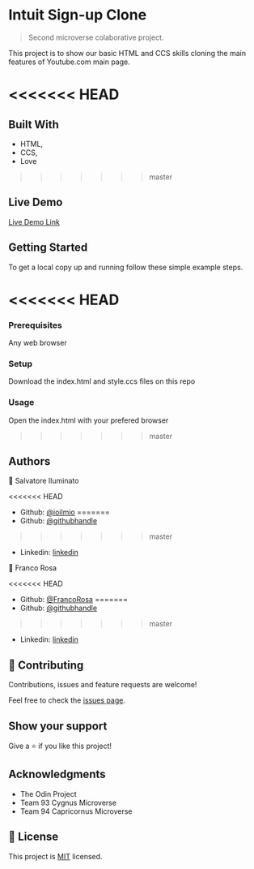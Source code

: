 # Intuit Sign-up Clone

> Second microverse colaborative project.


This project is to show our basic HTML and CCS skills cloning the main features of Youtube.com main page.

<<<<<<< HEAD
=======
## Built With

- HTML,
- CCS,
- Love

>>>>>>> master
## Live Demo

[Live Demo Link](https://raw.githack.com/ioilmio/form/sign-up/index.html)


## Getting Started

To get a local copy up and running follow these simple example steps.

<<<<<<< HEAD
=======
### Prerequisites
Any web browser

### Setup
Download the index.html and style.ccs files on this repo

### Usage
Open the index.html with your prefered browser

>>>>>>> master

## Authors

👤 Salvatore Iluminato

<<<<<<< HEAD
- Github: [@ioilmio](https://github.com/ioilmio)
=======
- Github: [@githubhandle](https://github.com/ioilmio)
>>>>>>> master
- Linkedin: [linkedin](https://www.linkedin.com/in/illuminato-salvatore)

👤 Franco Rosa

<<<<<<< HEAD
- Github: [@FrancoRosa](https://github.com/FrancoRosa)
=======
- Github: [@githubhandle](https://github.com/FrancoRosa)
>>>>>>> master
- Linkedin: [linkedin](https://www.linkedin.com/in/franco-rosa-79972119b)

## 🤝 Contributing

Contributions, issues and feature requests are welcome!

Feel free to check the [issues page](issues/).

## Show your support

Give a ⭐️ if you like this project!

## Acknowledgments

- The Odin Project
- Team 93 Cygnus Microverse
- Team 94 Capricornus Microverse

## 📝 License

This project is [MIT](lic.url) licensed.

